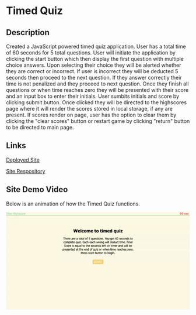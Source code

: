 # Timed Quiz

## Description
Created a JavaScript powered timed quiz application. User has a total time of 60 seconds for 5 total questions. User will initiate the application by clicking the start button which then display the first question with multiple choice answers. Upon selecting their choice they will be alerted whether they are correct or incorrect. If user is incorrect they will be deducted 5 seconds then proceed to the next question. If they answer correctly their time is not penalized and they proceed to next question. Once they finish all questions or when time reaches zero they will be presented with their score and an input box to enter their initials. User sumbits initials and score by clicking submit button. Once clicked they will be directed to the highscores page where it will render the scores stored in local storage, if any are present. If scores render on page, user has the option to clear them by clicking the "clear scores" button or restart game by clicking "return" button to be directed to main page. 

## Links

[Deployed Site](https://delaluz12.github.io/timed-quiz)

[Site Respository](https://github.com/delaluz12/timed-quiz)

## Site Demo Video
Below is an animation of how the Timed Quiz functions. 

![screen-gif](./assets/images/demo.gif)
